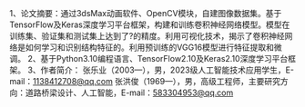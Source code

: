 1、论文摘要：通过3dsMax动画软件、OpenCV模块，自建图像数据集。基于TensorFlow及Keras深度学习平台框架，构建和训练卷积神经网络模型。模型在训练集、验证集和测试集上达到了?的精度。利用可视化技术，揭示了卷积神经网络是如何学习和识别结构特征的。利用预训练的VGG16模型进行特征提取和微调。
2、基于Python3.10编程语言、TensorFlow2.10及Keras2.10深度学习平台框架。
3、作者简介：
张乐业（2003—），男，2023级人工智能技术应用学生，E-mail：1138412708@qq.com
张洪俊（1969—），男，高级工程师，主要研究方向：道路桥梁设计、人工智能，E-mail：583304953@qq.com
